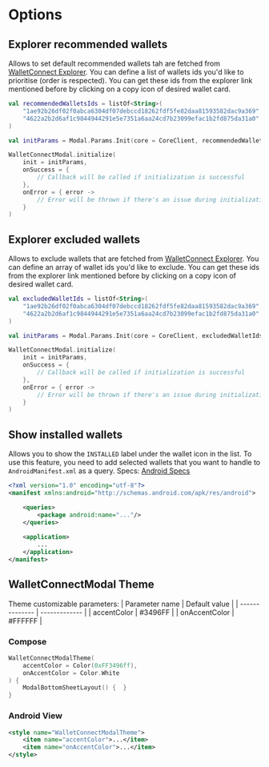 # Options

## Explorer recommended wallets

Allows to set default recommended wallets tah are fetched from [WalletConnect Explorer](https://walletconnect.com/explorer?type=wallet). You can define a list of wallets ids you'd like to prioritise (order is respected). You can get these ids from the explorer link mentioned before by clicking on a copy icon of desired wallet card.

```kotlin
val recommendedWalletsIds = listOf<String>(
    "1ae92b26df02f0abca6304df07debccd18262fdf5fe82daa81593582dac9a369",
    "4622a2b2d6af1c9844944291e5e7351a6aa24cd7b23099efac1b2fd875da31a0"
)

val initParams = Modal.Params.Init(core = CoreClient, recommendedWalletsIds = recommendedWalletsIds)

WalletConnectModal.initialize(
    init = initParams,
    onSuccess = {
        // Callback will be called if initialization is successful
    },
    onError = { error ->
        // Error will be thrown if there's an issue during initialization
    }
)
```

## Explorer excluded wallets

Allows to exclude wallets that are fetched from [WalletConnect Explorer](https://walletconnect.com/explorer?type=wallet). You can define an array of wallet ids you'd like to exclude. You can get these ids from the explorer link mentioned before by clicking on a copy icon of desired wallet card.

```kotlin
val excludedWalletIds = listOf<String>(
    "1ae92b26df02f0abca6304df07debccd18262fdf5fe82daa81593582dac9a369",
    "4622a2b2d6af1c9844944291e5e7351a6aa24cd7b23099efac1b2fd875da31a0"
)

val initParams = Modal.Params.Init(core = CoreClient, excludedWalletIds = excludedWalletIds)

WalletConnectModal.initialize(
    init = initParams,
    onSuccess = {
        // Callback will be called if initialization is successful
    },
    onError = { error ->
        // Error will be thrown if there's an issue during initialization
    }
)
```

## Show installed wallets

Allows you to show the `INSTALLED` label under the wallet icon in the list. To use this feature, you need to add selected wallets that you want to handle to `AndroidManifest.xml` as a query. Specs: [Android Specs](https://developer.android.com/guide/topics/manifest/queries-element)

```xml
<?xml version="1.0" encoding="utf-8"?>
<manifest xmlns:android="http://schemas.android.com/apk/res/android">

    <queries>
        <package android:name="..."/>
    </queries>
    
    <application>
        ...
    </application>
</manifest>
```

## WalletConnectModal Theme

Theme customizable parameters:
| Parameter name | Default value |
| -------------- | ------------- |
| accentColor    | #3496FF |
| onAccentColor  | #FFFFFF |

### Compose

```kotlin
WalletConnectModalTheme(
    accentColor = Color(0xFF3496ff),
    onAccentColor = Color.White
) {
    ModalBottomSheetLayout() {  }
}
```

### Android View

```xml
<style name="WalletConnectModalTheme">
    <item name="accentColor">...</item>
    <item name="onAccentColor">...</item>
</style>
```

